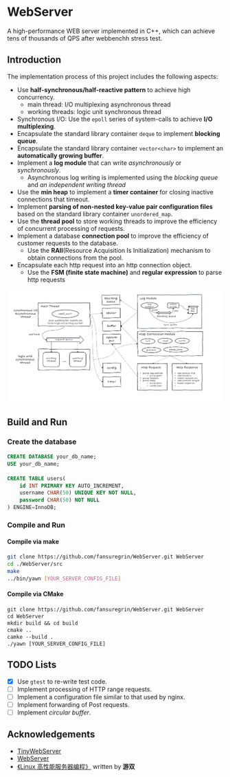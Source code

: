 # WebServer

A high-performance WEB server implemented in C++, which can achieve tens of thousands of QPS after webbenchh stress test.

## Introduction
The implementation process of this project includes the following aspects:
- Use **half-synchronous/half-reactive pattern** to achieve high concurrency.
    - main thread: I/O multiplexing asynchronous thread
    - working threads: logic unit synchronous thread
- Synchronous I/O: Use the `epoll` series of system-calls to achieve **I/O multiplexing**.
- Encapsulate the standard library container `deque` to implement **blocking queue**.
- Encapsulate the standard library container `vector<char>` to implement an **automatically growing buffer**.
- Implement a **log module** that can write *asynchronously* or *synchronously*.
    - Asynchronous log writing is implemented using the *blocking queue* and *an independent writing thread*
- Use the **min heap** to implement a **timer container** for closing inactive connections that timeout.
- Implement **parsing of non-nested key-value pair configuration files** based on the standard library container `unordered_map`.
- Use the **thread pool** to store working threads to improve the efficiency of concurrent processing of requests.
- Implement a database **connection pool** to improve the efficiency of customer requests to the database.
    - Use the **RAII**(Resource Acquisition Is Initialization) mechanism to obtain connections from the pool.
- Encapsulate each http request into an http connection object.
    - Use the **FSM (finite state machine)** and **regular expression** to parse http requests

![webserver_arch](./docs/imgs/webserver_arch.png)

## Build and Run

### Create the database
```sql
CREATE DATABASE your_db_name;
USE your_db_name;

CREATE TABLE users(
    id INT PRIMARY KEY AUTO_INCREMENT,
    username CHAR(50) UNIQUE KEY NOT NULL,
    password CHAR(50) NOT NULL
) ENGINE=InnoDB;
```
### Compile and Run
#### Compile via make
```bash
git clone https://github.com/fansuregrin/WebServer.git WebServer
cd ./WebServer/src
make
../bin/yawn [YOUR_SERVER_CONFIG_FILE]
```
#### Compile via CMake
```shell
git clone https://github.com/fansuregrin/WebServer.git WebServer
cd WebServer
mkdir build && cd build
cmake ..
camke --build .
./yawn [YOUR_SERVER_CONFIG_FILE]
```

## TODO Lists
- [x] Use `gtest` to re-write test code.
- [ ] Implement processing of HTTP range requests.
- [ ] Implement a configuration file similar to that used by nginx.
- [ ] Implement forwarding of Post requests.
- [ ] Implement *circular buffer*.

## Acknowledgements
- [TinyWebServer](https://github.com/qinguoyi/TinyWebServer)
- [WebServer](https://github.com/markparticle/WebServer)
- [《Linux 高性能服务器编程》](https://course.cmpreading.com/web/refbook/detail/5068/208) written by **游双**